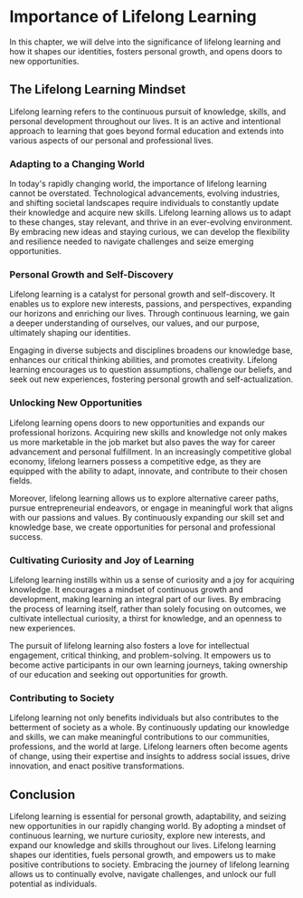 Importance of Lifelong Learning
==========================================

In this chapter, we will delve into the significance of lifelong learning and how it shapes our identities, fosters personal growth, and opens doors to new opportunities.

The Lifelong Learning Mindset
-----------------------------

Lifelong learning refers to the continuous pursuit of knowledge, skills, and personal development throughout our lives. It is an active and intentional approach to learning that goes beyond formal education and extends into various aspects of our personal and professional lives.

### **Adapting to a Changing World**

In today's rapidly changing world, the importance of lifelong learning cannot be overstated. Technological advancements, evolving industries, and shifting societal landscapes require individuals to constantly update their knowledge and acquire new skills. Lifelong learning allows us to adapt to these changes, stay relevant, and thrive in an ever-evolving environment. By embracing new ideas and staying curious, we can develop the flexibility and resilience needed to navigate challenges and seize emerging opportunities.

### **Personal Growth and Self-Discovery**

Lifelong learning is a catalyst for personal growth and self-discovery. It enables us to explore new interests, passions, and perspectives, expanding our horizons and enriching our lives. Through continuous learning, we gain a deeper understanding of ourselves, our values, and our purpose, ultimately shaping our identities.

Engaging in diverse subjects and disciplines broadens our knowledge base, enhances our critical thinking abilities, and promotes creativity. Lifelong learning encourages us to question assumptions, challenge our beliefs, and seek out new experiences, fostering personal growth and self-actualization.

### **Unlocking New Opportunities**

Lifelong learning opens doors to new opportunities and expands our professional horizons. Acquiring new skills and knowledge not only makes us more marketable in the job market but also paves the way for career advancement and personal fulfillment. In an increasingly competitive global economy, lifelong learners possess a competitive edge, as they are equipped with the ability to adapt, innovate, and contribute to their chosen fields.

Moreover, lifelong learning allows us to explore alternative career paths, pursue entrepreneurial endeavors, or engage in meaningful work that aligns with our passions and values. By continuously expanding our skill set and knowledge base, we create opportunities for personal and professional success.

### **Cultivating Curiosity and Joy of Learning**

Lifelong learning instills within us a sense of curiosity and a joy for acquiring knowledge. It encourages a mindset of continuous growth and development, making learning an integral part of our lives. By embracing the process of learning itself, rather than solely focusing on outcomes, we cultivate intellectual curiosity, a thirst for knowledge, and an openness to new experiences.

The pursuit of lifelong learning also fosters a love for intellectual engagement, critical thinking, and problem-solving. It empowers us to become active participants in our own learning journeys, taking ownership of our education and seeking out opportunities for growth.

### **Contributing to Society**

Lifelong learning not only benefits individuals but also contributes to the betterment of society as a whole. By continuously updating our knowledge and skills, we can make meaningful contributions to our communities, professions, and the world at large. Lifelong learners often become agents of change, using their expertise and insights to address social issues, drive innovation, and enact positive transformations.

Conclusion
----------

Lifelong learning is essential for personal growth, adaptability, and seizing new opportunities in our rapidly changing world. By adopting a mindset of continuous learning, we nurture curiosity, explore new interests, and expand our knowledge and skills throughout our lives. Lifelong learning shapes our identities, fuels personal growth, and empowers us to make positive contributions to society. Embracing the journey of lifelong learning allows us to continually evolve, navigate challenges, and unlock our full potential as individuals.
